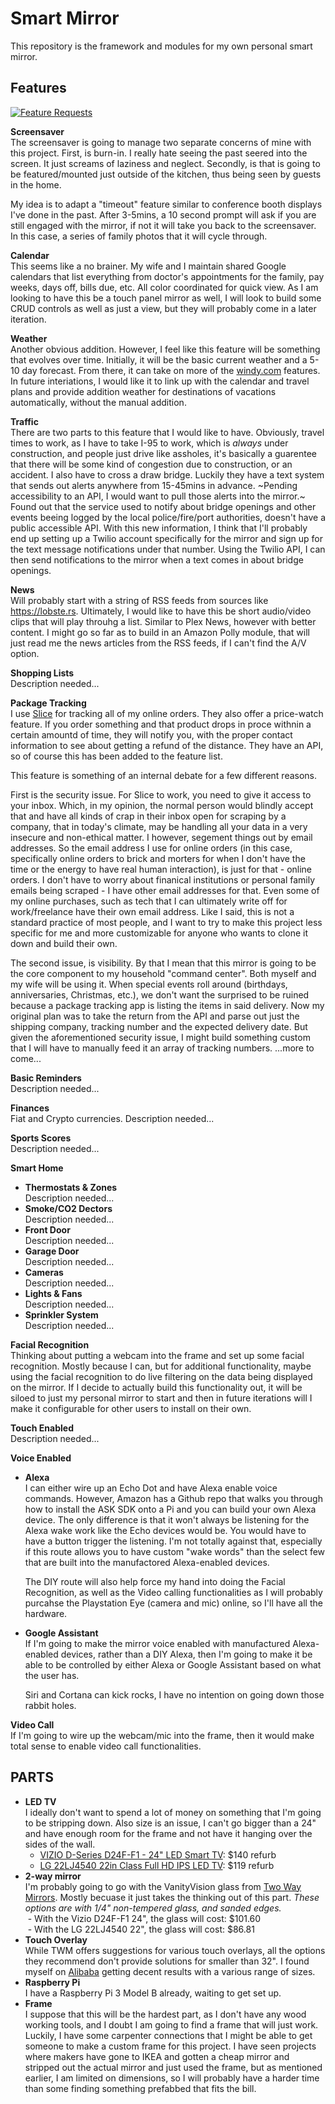 # Smart Mirror
This repository is the framework and modules for my own personal smart mirror.

## Features

[![Feature Requests](http://feathub.com/morsecodemedia/smart-mirror?format=svg)](http://feathub.com/morsecodemedia/smart-mirror)

**Screensaver**  
The screensaver is going to manage two separate concerns of mine with this project. First, is burn-in. I really hate seeing the past seered into the screen. It just screams of laziness and neglect. Secondly, is that is going to be featured/mounted just outside of the kitchen, thus being seen by guests in the home. 

My idea is to adapt a "timeout" feature similar to conference booth displays I've done in the past. After 3-5mins, a 10 second prompt will ask if you are still engaged with the mirror, if not it will take you back to the screensaver. In this case, a series of family photos that it will cycle through.

**Calendar**  
This seems like a no brainer. My wife and I maintain shared Google calendars that list everything from doctor's appointments for the family, pay weeks, days off, bills due, etc. All color coordinated for quick view. As I am looking to have this be a touch panel mirror as well, I will look to build some CRUD controls as well as just a view, but they will probably come in a later iteration.

**Weather**  
Another obvious addition. However, I feel like this feature will be something that evolves over time. Initially, it will be the basic current weather and a 5-10 day forecast. From there, it can take on more of the [windy.com](https://www.windy.com/?39.938,-74.795,11) features. In future interiations, I would like it to link up with the calendar and travel plans and provide addition weather for destinations of vacations automatically, without the manual addition.

**Traffic**   
There are two parts to this feature that I would like to have. Obviously, travel times to work, as I have to take I-95 to work, which is *always* under construction, and people just drive like assholes, it's basically a guarentee that there will be some kind of congestion due to construction, or an accident. I also have to cross a draw bridge. Luckily they have a text system that sends out alerts anywhere from 15-45mins in advance. ~Pending accessibility to an API, I would want to pull those alerts into the mirror.~ Found out that the service used to notify about bridge openings and other events beeing logged by the local police/fire/port authorities, doesn't have a public accessible API. With this new information, I think that I'll probably end up setting up a Twilio account specifically for the mirror and sign up for the text message notifications under that number. Using the Twilio API, I can then send notifications to the mirror when a text comes in about bridge openings.

**News**  
Will probably start with a string of RSS feeds from sources like https://lobste.rs. Ultimately, I would like to have this be short audio/video clips that will play throuhg a list. Similar to Plex News, however with better content. I might go so far as to build in an Amazon Polly module, that will just read me the news articles from the RSS feeds, if I can't find the A/V option.

**Shopping Lists**  
Description needed...

**Package Tracking**    
I use [Slice](https://www.slice.com/) for tracking all of my online orders. They also offer a price-watch feature. If you order something and that product drops in proce withnin a certain amountd of time, they will notify you, with the proper contact information to see about getting a refund of the distance. They have an API, so of course this has been added to the feature list.

This feature is something of an internal debate for a few different reasons. 

First is the security issue. For Slice to work, you need to give it access to your inbox. Which, in my opinion, the normal person would blindly accept that and have all kinds of crap in their inbox open for scraping by a company, that in today's climate, may be handling all your data in a very insecure and non-ethical matter. I however, segement things out by email addresses. So the email address I use for online orders (in this case, specifically online orders to brick and morters for when I don't have the time or the energy to have real human interaction), is just for that - online orders. I don't have to worry about finanical institutions or personal family emails being scraped - I have other email addresses for that. Even some of my online purchases, such as tech that I can ultimately write off for work/freelance have their own email address. Like I said, this is not a standard practice of most people, and I want to try to make this project less specific for me and more customizable for anyone who wants to clone it down and build their own.

The second issue, is visibility. By that I mean that this mirror is going to be the core component to my household "command center". Both myself and my wife will be using it. When special events roll around (birthdays, anniversaries, Christmas, etc.), we don't want the surprised to be ruined because a package tracking app is listing the items in said delivery. Now my original plan was to take the return from the API and parse out just the shipping company, tracking number and the expected delivery date. But given the aforementioned security issue, I might build something custom that I will have to manually feed it an array of tracking numbers. ...more to come...


**Basic Reminders**   
Description needed...

**Finances**   
Fiat and Crypto currencies. Description needed...  

**Sports Scores**    
Description needed...

**Smart Home**   
- **Thermostats & Zones**  
Description needed...
- **Smoke/CO2 Dectors**    
Description needed...
- **Front Door**  
Description needed...
- **Garage Door**  
Description needed...
- **Cameras**  
Description needed...
- **Lights & Fans**  
Description needed...
- **Sprinkler System**  
Description needed...

**Facial Recognition**  
Thinking about putting a webcam into the frame and set up some facial recognition. Mostly because I can, but for additional functionality, maybe using the facial recognition to do live filtering on the data being displayed on the mirror. If I decide to actually build this functionality out, it will be siloed to just my personal mirror to start and then in future iterations will I make it configurable for other users to install on their own.

**Touch Enabled**   
Description needed...

**Voice Enabled**
- **Alexa**   
I can either wire up an Echo Dot and have Alexa enable voice commands. However, Amazon has a Github repo that walks you through how to install the ASK SDK onto a Pi and you can build your own Alexa device. The only difference is that it won't always be listening for the Alexa wake work like the Echo devices would be. You would have to have a button trigger the listening. I'm not totally against that, especially if this route allows you to have custom "wake words" than the select few that are built into the manufactored Alexa-enabled devices.

  The DIY route will also help force my hand into doing the Facial Recognition, as well as the Video calling functionalities as I will probably purcahse the Playstation Eye (camera and mic) online, so I'll have all the hardware.

- **Google Assistant**   
If I'm going to make the mirror voice enabled with manufactured Alexa-enabled devices, rather than a DIY Alexa, then I'm going to make it be able to be controlled by either Alexa or Google Assistant based on what the user has.

  Siri and Cortana can kick rocks, I have no intention on going down those rabbit holes.

**Video Call**  
If I'm going to wire up the webcam/mic into the frame, then it would make total sense to enable video call functionalities.

## PARTS
- **LED TV**   
I ideally don't want to spend a lot of money on something that I'm going to be stripping down. Also size is an issue, I can't go bigger than a 24" and have enough room for the frame and not have it hanging over the sides of the wall. 
  - [VIZIO D-Series D24F-F1 - 24" LED Smart TV](https://www.amazon.com/VIZIO-SmartCast-Class-Certified-Refurbished/dp/B078Z1DYD9): $140 refurb
  - [LG 22LJ4540 22in Class Full HD IPS LED TV](https://www.ebay.com/itm/LG-22LJ4540-22in-Class-Full-HD-IPS-LED-TV/172789253991): $119 refurb
- **2-way mirror**   
I'm probably going to go with the VanityVision glass from [Two Way Mirrors](https://www.twowaymirrors.com/smart-mirror/). Mostly becuase it just takes the thinking out of this part. *These options are with 1/4" non-tempered glass, and sanded edges.*    
  - With the Vizio D24F-F1 24", the glass will cost: $101.60    
  - With the LG 22LJ4540 22", the glass will cost: $86.81    
- **Touch Overlay**     
While TWM offers suggestions for various touch overlays, all the options they recommend don't provide solutions for smaller than 32". I found myself on [Alibaba](https://www.alibaba.com/) getting decent results with a various range of sizes.  
- **Raspberry Pi**   
I have a Raspberry Pi 3 Model B already, waiting to get set up.  
- **Frame**  
I suppose that this will be the hardest part, as I don't have any wood working tools, and I doubt I am going to find a frame that will just work. Luckily, I have some carpenter connections that I might be able to get someone to make a custom frame for this project. I have seen projects where makers have gone to IKEA and gotten a cheap mirror and stripped out the actual mirror and just used the frame, but as mentioned earlier, I am limited on dimensions, so I will probably have a harder time than some finding something prefabbed that fits the bill. 
